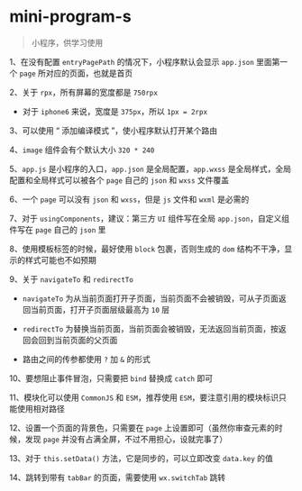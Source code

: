 # mini-program-s

> 小程序，供学习使用

1、在没有配置 `entryPagePath` 的情况下，小程序默认会显示 `app.json` 里面第一个 `page` 所对应的页面，也就是首页

2、关于 `rpx`，所有屏幕的宽度都是 `750rpx`
  - 对于 `iphone6` 来说，宽度是 `375px`，所以 `1px = 2rpx`

3、可以使用 “ 添加编译模式 ”，使小程序默认打开某个路由

4、`image` 组件会有个默认大小 `320 * 240`

5、`app.js` 是小程序的入口，`app.json` 是全局配置，`app.wxss` 是全局样式，全局配置和全局样式可以被各个 `page` 自己的 `json` 和 `wxss` 文件覆盖

6、一个 `page` 可以没有 `json` 和 `wxss`，但是 `js` 文件和 `wxml` 是必需的

7、对于 `usingComponents`，建议：第三方 `UI` 组件写在全局 `app.json`，自定义组件写在 `page` 自己的 `json` 里

8、使用模板标签的时候，最好使用 `block` 包裹，否则生成的 `dom` 结构不干净，显示的样式可能也不如预期

9、关于 `navigateTo` 和 `redirectTo`
  - `navigateTo` 为从当前页面打开子页面，当前页面不会被销毁，可从子页面返回当前页面，打开子页面层级最高为 `10` 层


  - `redirectTo` 为替换当前页面，当前页面会被销毁，无法返回当前页面，按返回会回到当前页面的父页面


  - 路由之间的传参都使用 `?` 加 `&` 的形式

10、要想阻止事件冒泡，只需要把 `bind` 替换成 `catch` 即可

11、模块化可以使用 `CommonJS` 和 `ESM`，推荐使用 `ESM`，要注意引用的模块标识只能使用相对路径

12、设置一个页面的背景色，只需要在 `page` 上设置即可（虽然你审查元素的时候，发现 `page` 并没有占满全屏，不过不用担心，设就完事了）

13、对于 `this.setData()` 方法，它是同步的，可以立即改变 `data.key` 的值

14、跳转到带有 `tabBar` 的页面，需要使用 `wx.switchTab` 跳转

<br>
